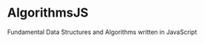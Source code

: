 AlgorithmsJS
===========================

Fundamental Data Structures and Algorithms written in JavaScript
